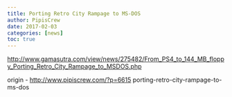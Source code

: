 ```yaml
---
title: Porting Retro City Rampage to MS-DOS
author: PipisCrew
date: 2017-02-03
categories: [news]
toc: true
---
```


http://www.gamasutra.com/view/news/275482/From_PS4_to_144_MB_floppy_Porting_Retro_City_Rampage_to_MSDOS.php

origin - http://www.pipiscrew.com/?p=6615 porting-retro-city-rampage-to-ms-dos